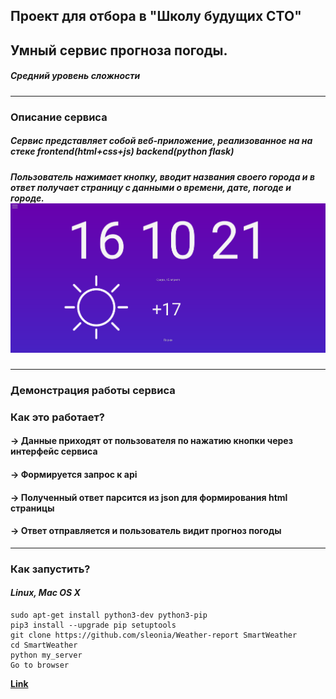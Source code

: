 ## Проект для отбора в "Школу будущих СТО"


## Умный сервис прогноза погоды.  
##### Средний уровень сложности

---
### Описание сервиса

##### Cервис представляет собой веб-приложение, реализованное на на стеке frontend(*html*+*css*+*js*) backend(*python flask*)

##### Пользователь нажимает кнопку, вводит названия своего города и в ответ получает страницу с данными о времени, дате, погоде и городе. ![Output_for_user](https://github.com/sleonia/Weather-report/blob/master/assets/Output_for_user.png)

---

### Демонстрация работы сервиса

### Как это работает?
####  -> Данные приходят от пользователя по нажатию кнопки через интерфейс сервиса
####  -> Формируется запрос к api
####  -> Полученный ответ парсится из json для формирования html страницы
####  -> Ответ отправляется и пользователь видит прогноз погоды
---
### Как запустить?
#### *Linux, Mac OS X*
```
sudo apt-get install python3-dev python3-pip
pip3 install --upgrade pip setuptools
git clone https://github.com/sleonia/Weather-report SmartWeather
cd SmartWeather
python my_server
Go to browser
```
[**Link**](http://localhost:5000/)
